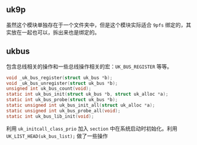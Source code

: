 ## uk9p
虽然这个模块单独存在于一个文件夹中，但是这个模块实际适合 `9pfs` 绑定的，其实放在一起也可以，拆出来也是绑定的。

## ukbus
包含总线相关的操作和一些总线操作相关的宏：`UK_BUS_REGISTER` 等等。
```c
void _uk_bus_register(struct uk_bus *b);
void _uk_bus_unregister(struct uk_bus *b);
unsigned int uk_bus_count(void);
static int uk_bus_init(struct uk_bus *b, struct uk_alloc *a);
static int uk_bus_probe(struct uk_bus *b);
static unsigned int uk_bus_init_all(struct uk_alloc *a);
static unsigned int uk_bus_probe_all(void);
static int uk_bus_lib_init(void);
```
利用 `uk_initcall_class_prio` 加入 `section` 中在系统启动时初始化。利用 `UK_LIST_HEAD(uk_bus_list);` 做了一些操作